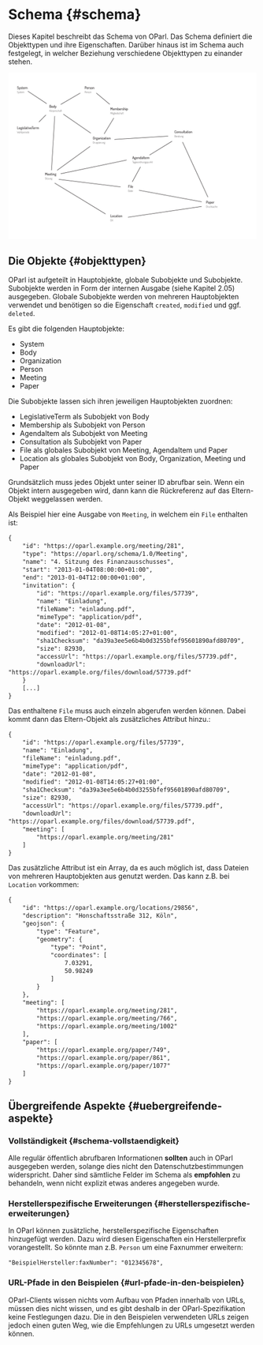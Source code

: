 # Schema {#schema}

Dieses Kapitel beschreibt das Schema von OParl. Das Schema definiert
die Objekttypen und ihre Eigenschaften. Darüber hinaus ist im Schema
auch festgelegt, in welcher Beziehung verschiedene Objekttypen zu
einander stehen.

![OParl Objekttypen: Ein Überblick](images/objekttypen_graph.png)

## Die Objekte {#objekttypen}

OParl ist aufgeteilt in Hauptobjekte, globale Subobjekte und Subobjekte.
Subobjekte werden in Form der internen Ausgabe (siehe Kapitel 2.05) ausgegeben.
Globale Subobjekte werden von mehreren Hauptobjekten verwendet und benötigen so
die Eigenschaft `created`, `modified` und ggf. `deleted`.

Es gibt die folgenden Hauptobjekte:

* System
* Body
* Organization
* Person
* Meeting
* Paper

Die Subobjekte lassen sich ihren jeweiligen Hauptobjekten zuordnen:

* LegislativeTerm als Subobjekt von Body
* Membership als Subobjekt von Person
* AgendaItem als Subobjekt von Meeting
* Consultation als Subobjekt von Paper
* File als globales Subobjekt von Meeting, AgendaItem und Paper
* Location als globales Subobjekt von Body, Organization, Meeting und Paper

Grundsätzlich muss jedes Objekt unter seiner ID abrufbar sein. Wenn ein Objekt
intern ausgegeben wird, dann kann die Rückreferenz auf das Eltern-Objekt
weggelassen werden.

Als Beispiel hier eine Ausgabe von `Meeting`, in welchem ein `File` enthalten
ist:

~~~~~  {#objekte_example1 .json}
{
    "id": "https://oparl.example.org/meeting/281",
    "type": "https://oparl.org/schema/1.0/Meeting",
    "name": "4. Sitzung des Finanzausschusses",
    "start": "2013-01-04T08:00:00+01:00",
    "end": "2013-01-04T12:00:00+01:00",
    "invitation": {
        "id": "https://oparl.example.org/files/57739",
        "name": "Einladung",
        "fileName": "einladung.pdf",
        "mimeType": "application/pdf",
        "date": "2012-01-08",
        "modified": "2012-01-08T14:05:27+01:00",
        "sha1Checksum": "da39a3ee5e6b4b0d3255bfef95601890afd80709",
        "size": 82930,
        "accessUrl": "https://oparl.example.org/files/57739.pdf",
        "downloadUrl": "https://oparl.example.org/files/download/57739.pdf"
    }
    [...]
}
~~~~~

Das enthaltene `File` muss auch einzeln abgerufen werden können. Dabei kommt
dann das Eltern-Objekt als zusätzliches Attribut hinzu.:

~~~~~  {#objekte_example2 .json}
{
    "id": "https://oparl.example.org/files/57739",
    "name": "Einladung",
    "fileName": "einladung.pdf",
    "mimeType": "application/pdf",
    "date": "2012-01-08",
    "modified": "2012-01-08T14:05:27+01:00",
    "sha1Checksum": "da39a3ee5e6b4b0d3255bfef95601890afd80709",
    "size": 82930,
    "accessUrl": "https://oparl.example.org/files/57739.pdf",
    "downloadUrl": "https://oparl.example.org/files/download/57739.pdf",
    "meeting": [
        "https://oparl.example.org/meeting/281"
    ]
}
~~~~~

Das zusätzliche Attribut ist ein Array, da es auch möglich ist, dass Dateien
von mehreren Hauptobjekten aus genutzt werden. Das kann z.B. bei `Location`
vorkommen:

~~~~~  {#objekte_example2 .json}
{
    "id": "https://oparl.example.org/locations/29856",
    "description": "Honschaftsstraße 312, Köln",
    "geojson": {
        "type": "Feature",
        "geometry": {
            "type": "Point",
            "coordinates": [
                7.03291,
                50.98249
            ]
        }
    },
    "meeting": [
        "https://oparl.example.org/meeting/281",
        "https://oparl.example.org/meeting/766",
        "https://oparl.example.org/meeting/1002"
    ],
    "paper": [
        "https://oparl.example.org/paper/749",
        "https://oparl.example.org/paper/861",
        "https://oparl.example.org/paper/1077"
    ]
}
~~~~~


## Übergreifende Aspekte {#uebergreifende-aspekte}

### Vollständigkeit {#schema-vollstaendigkeit}

Alle regulär öffentlich abrufbaren Informationen **sollten** auch in OParl
ausgegeben werden, solange dies nicht den Datenschutzbestimmungen widerspricht.
Daher sind sämtliche Felder im Schema als **empfohlen** zu behandeln, wenn
nicht explizit etwas anderes angegeben wurde.

### Herstellerspezifische Erweiterungen {#herstellerspezifische-erweiterungen}

In OParl können zusätzliche, herstellerspezifische Eigenschaften hinzugefügt werden.
Dazu wird diesen Eigenschaften ein Herstellerprefix vorangestellt. So könnte man z.B.
`Person` um eine Faxnummer erweitern:

~~~~~
"BeispielHersteller:faxNumber": "012345678",
~~~~~

### URL-Pfade in den Beispielen {#url-pfade-in-den-beispielen}

OParl-Clients wissen nichts vom Aufbau von Pfaden innerhalb von URLs,
müssen dies nicht wissen, und es gibt deshalb in der OParl-Spezifikation
keine Festlegungen dazu. Die in den Beispielen verwendeten URLs zeigen jedoch
einen guten Weg, wie die Empfehlungen zu URLs umgesetzt werden können.
